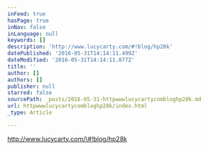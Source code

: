 ```yaml
---
inFeed: true
hasPage: true
inNav: false
inLanguage: null
keywords: []
description: 'http://www.lucycarty.com/#!blog/hp28k'
datePublished: '2016-05-31T14:14:11.499Z'
dateModified: '2016-05-31T14:14:11.077Z'
title: ''
author: []
authors: []
publisher: null
starred: false
sourcePath: _posts/2016-05-31-httpwwwlucycartycombloghp28k.md
url: httpwwwlucycartycombloghp28k/index.html
_type: Article

---
```

http://www.lucycarty.com/\#!blog/hp28k